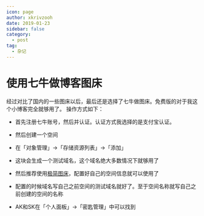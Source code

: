 ```yaml
---
icon: page
author: xkrivzooh
date: 2019-01-23
sidebar: false
category:
  - post
tag:
  - 杂记
---
```


# 使用七牛做博客图床

经过对比了国内的一些图床以后，最后还是选择了七牛做图床。免费版的对于我这个小博客完全就够用了。
操作方式如下：
 
 - 首先注册七牛账号，然后并认证。认证方式我选择的是支付宝认证。
 - 然后创建一个空间
 
 - 在「对象管理」->「存储资源列表」->「添加」
 - 这块会生成一个测试域名，这个域名绝大多数情况下就够用了
 
 - 然后推荐使用[极简图床](http://yotuku.cn/)，配置好自己的空间信息就可以使用了

 - 配置的时候域名写自己之前空间的测试域名就好了。至于空间名称就写自己之前创建的空间的名称
 - AK和SK在「个人面板」->「密匙管理」中可以找到
